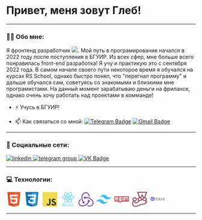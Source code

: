 
# Привет, меня зовут Глеб!

---

### :man_technologist: Обо мне:

Я фронтенд разработчик <img src="https://media.giphy.com/media/WUlplcMpOCEmTGBtBW/giphy.gif" width="30px">. Мой путь в програмирование начался в 2022 году после поступления в БГУИР. Из всех сфер, мне больше всего понравилась front-end разработка! Я учу и практикую это с сентября 2022 года. В самом начале своего пути некоторое время я обучался на курсах RS School, однако быстро понял, что "перегнал программу" и дальше обучался сам, советуясь со знакомыми и близкими мне програмистами. На данный момент зарабатываю деньги на фрилансе, однако очень хочу работать над проектами в комманде!

- :zap: Учусь в БГУИР!

- :mailbox: Как связаться со мной: [![Telegram Badge](https://img.shields.io/badge/-krammer4-blue?style=flat&logo=Telegram&logoColor=white)](https://t.me/krammer4) [![Gmail Badge](https://img.shields.io/badge/-Gmail-red?style=flat&logo=Gmail&logoColor=white)](mailto:bukatovgleb566@gmail.com)

---

### 🤝 Социальные сети:

  <div id="badges">
    <a href="https://www.linkedin.com/in/gleb-bukatov-48226126a/" target="_blank">
      <img src="https://cdn-icons-png.flaticon.com/512/2504/2504799.png" width="40" height="40" alt="linkedin" />
    </a>
    <a href="https://t.me/krammer4" target="_blank">
      <img src="https://cdn-icons-png.flaticon.com/512/2111/2111646.png" width="40" height="40" alt="telegram group" />
    </a>
    <a href="https://vk.com/shecallsmebladee" target="_blank">
      <img src="https://cdn-icons-png.flaticon.com/512/145/145813.png" width="40" height="40" alt="VK Badge"/>
    </a>
  </div>

---

### 💻 Технологии:

<div>
  <img src="https://github.com/devicons/devicon/blob/master/icons/html5/html5-original.svg" title="html5" alt="html5" width="40" height="40"/>&nbsp;
  <img src="https://github.com/devicons/devicon/blob/master/icons/css3/css3-original.svg" title="css" alt="css" width="40" height="40"/>&nbsp;
  <img src="https://github.com/devicons/devicon/blob/master/icons/javascript/javascript-original.svg" title="javascript" alt="javascript" width="40" height="40"/>&nbsp;
  <img src="https://github.com/devicons/devicon/blob/master/icons/react/react-original-wordmark.svg" title="C" alt="C" width="40" height="40"/>&nbsp;
  <img src="https://github.com/devicons/devicon/blob/master/icons/redux/redux-original.svg" title="C" alt="C" width="40" height="40"/>&nbsp;
  <img src="https://github.com/devicons/devicon/blob/master/icons/tailwindcss/tailwindcss-plain.svg" title="C" alt="C" width="40" height="40"/>&nbsp;
  <img src="https://github.com/devicons/devicon/blob/master/icons/npm/npm-original-wordmark.svg" title="C" alt="C" width="40" height="40"/>&nbsp;
  <img src="https://github.com/devicons/devicon/blob/master/icons/jest/jest-plain.svg" title="C" alt="C" width="40" height="40"/>&nbsp;
  <img src="https://github.com/devicons/devicon/blob/master/icons/eslint/eslint-original-wordmark.svg" title="C" alt="C" width="40" height="40"/>&nbsp;
</div>

---
